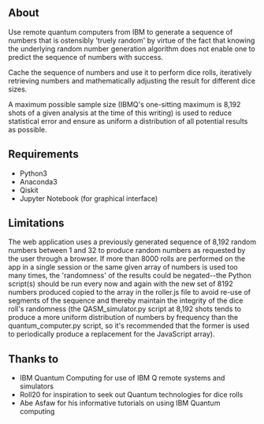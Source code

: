 ## About
Use remote quantum computers from IBM to generate a sequence of numbers that is ostensibly 'truely random' by virtue of the fact that knowing the underlying random number generation algorithm does not enable one to predict the sequence of numbers with success.

Cache the sequence of numbers and use it to perform dice rolls, iteratively retrieving numbers and mathematically adjusting the result 
for different dice sizes.

A maximum possible sample size (IBMQ's one-sitting maximum is 8,192 shots of a given analysis at the time of this writing) is used to reduce statistical error and ensure as uniform a distribution of all potential results as possible.

## Requirements
- Python3
- Anaconda3
- Qiskit
- Jupyter Notebook (for graphical interface)

## Limitations
The web application uses a previously generated sequence of 8,192 random numbers between 1 and 32 to produce random numbers as requested
by the user through a browser. If more than 8000 rolls are performed on the app in a single session or the same given array of numbers is used too many times, the 'randomness' of the results could be negated--the Python script(s) should be run every now and again with the new set of 8192 numbers produced copied to the array in the roller.js file to avoid re-use of segments of the sequence and thereby maintain the integrity of the dice roll's randomness (the QASM_simulator.py script at 8,192 shots tends to produce a more uniform distribution of numbers by frequency than the quantum_computer.py script, so it's recommended that the former is used to periodically produce a replacement for the JavaScript array).

## Thanks to
- IBM Quantum Computing for use of IBM Q remote systems and simulators
- Roll20 for inspiration to seek out Quantum technologies for dice rolls
- Abe Asfaw for his informative tutorials on using IBM Quantum computing
